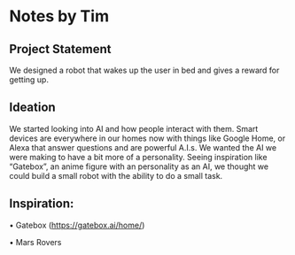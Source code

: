 # Notes by Tim

## Project Statement

We designed a robot that wakes up the user in bed and gives a reward for getting up.

## Ideation
We started looking into AI and how people interact with them. Smart devices are everywhere in our homes now with things like Google Home, or Alexa that answer questions and are powerful A.I.s.  We wanted the AI we were making to have a bit more of a personality. Seeing inspiration like “Gatebox”, an anime figure with an personality as an AI, we thought we could build a small robot with the ability to do a small task. 

## Inspiration:
•	Gatebox (https://gatebox.ai/home/)

•	Mars Rovers
